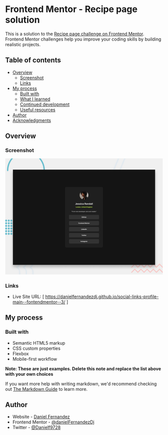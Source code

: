 # Frontend Mentor - Recipe page solution

This is a solution to the [Recipe page challenge on Frontend Mentor](https://www.frontendmentor.io/solutions/httpsgithubcomdanielfernandezdjsociallinksprofilemainfonten-Aky9iFXxby). Frontend Mentor challenges help you improve your coding skills by building realistic projects. 

## Table of contents

- [Overview](#overview)
  - [Screenshot](#screenshot)
  - [Links](#links)
- [My process](#my-process)
  - [Built with](#built-with)
  - [What I learned](#what-i-learned)
  - [Continued development](#continued-development)
  - [Useful resources](#useful-resources)
- [Author](#author)
- [Acknowledgments](#acknowledgments)

## Overview

### Screenshot

![](./design/desktop-preview.jpg)

### Links
- Live Site URL: [ https://danielfernandezdj.github.io/social-links-profile-main--fontendmentor--3/ ]

## My process

### Built with

- Semantic HTML5 markup
- CSS custom properties
- Flexbox
- Mobile-first workflow

**Note: These are just examples. Delete this note and replace the list above with your own choices**

If you want more help with writing markdown, we'd recommend checking out [The Markdown Guide](https://www.markdownguide.org/) to learn more.

## Author

- Website - [Daniel Fernandez](https://www.linkedin.com/in/daniel-fernandez-953432122/)
- Frontend Mentor - [@danielFernandezDj](https://www.frontendmentor.io/profile/danielFernandezDj)
- Twitter - [@Danielf9728](https://twitter.com/Danielf9728)

